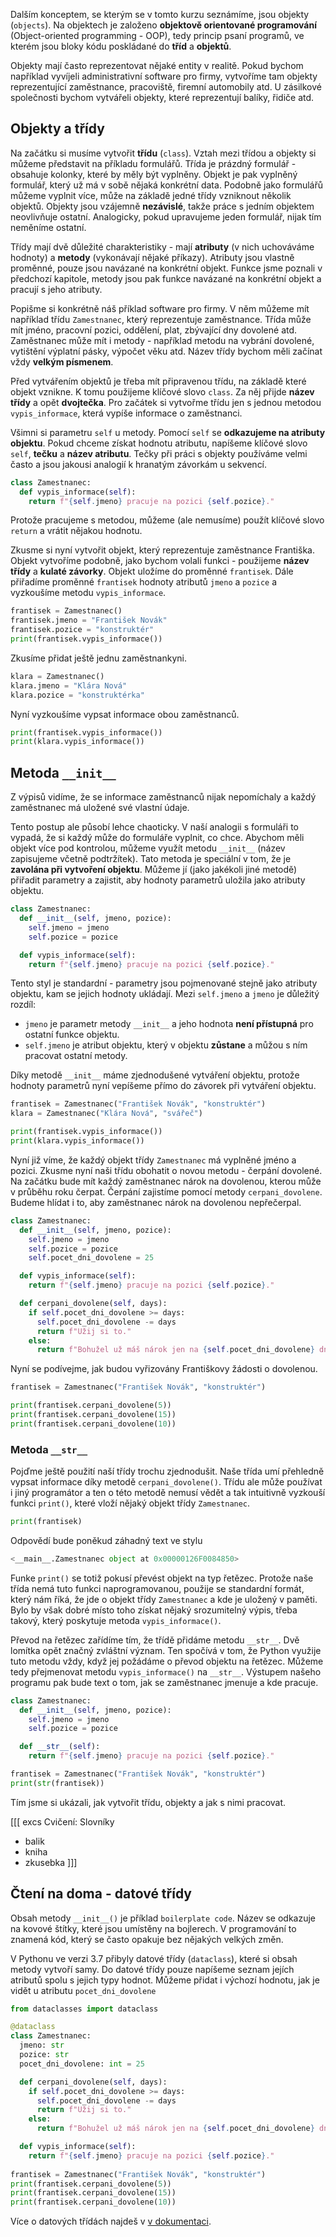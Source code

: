 Dalším konceptem, se kterým se v tomto kurzu seznámíme, jsou objekty (`objects`). Na objektech je založeno **objektově orientované programování** (Object-oriented programming - OOP), tedy princip psaní programů, ve kterém jsou bloky kódu poskládané do **tříd** a **objektů**. 

Objekty mají často reprezentovat nějaké entity v realitě. Pokud bychom například vyvíjeli administrativní software pro firmy, vytvoříme tam objekty reprezentující zaměstnance, pracoviště, firemní automobily atd. U zásilkové společnosti bychom vytvářeli objekty, které reprezentují balíky, řidiče atd.

## Objekty a třídy

Na začátku si musíme vytvořit **třídu** (`class`). Vztah mezi třídou a objekty si můžeme představit na příkladu formulářů. Třída je prázdný formulář - obsahuje kolonky, které by měly být vyplněny. Objekt je pak vyplněný formulář, který už má v sobě nějaká konkrétní data. Podobně jako formulářů můžeme vyplnit více, může na základě jedné třídy vzniknout několik objektů. Objekty jsou vzájemně **nezávislé**, takže práce s jedním objektem neovlivňuje ostatní. Analogicky, pokud upravujeme jeden formulář, nijak tím neměníme ostatní.

Třídy mají dvě důležité charakteristiky - mají **atributy** (v nich uchováváme hodnoty) a **metody** (vykonávají nějaké příkazy). Atributy jsou vlastně proměnné, pouze jsou navázané na konkrétní objekt. Funkce jsme poznali v předchozí kapitole, metody jsou pak funkce navázané na konkrétní objekt a pracují s jeho atributy.

Popišme si konkrétně náš příklad software pro firmy. V něm můžeme mít například třídu `Zamestnanec`, který reprezentuje zaměstnance. Třída může mít jméno, pracovní pozici, oddělení, plat, zbývající dny dovolené atd. Zaměstnanec může mít i metody - například metodu na vybrání dovolené, vytištění výplatní pásky, výpočet věku atd. Název třídy bychom měli začínat vždy **velkým písmenem**.

Před vytvářením objektů je třeba mít připravenou třídu, na základě které objekt vznikne. K tomu použijeme klíčové slovo `class`. Za něj přijde **název třídy** a opět **dvojtečka**. Pro začátek si vytvořme třídu jen s jednou metodou `vypis_informace`, která vypíše informace o zaměstnanci.

Všimni si parametru `self` u metody. Pomocí `self` se **odkazujeme na atributy objektu**. Pokud chceme získat hodnotu atributu, napíšeme klíčové slovo `self`, **tečku** a **název atributu**. Tečky při práci s objekty používáme velmi často a jsou jakousi analogií k hranatým závorkám u sekvencí.

```py
class Zamestnanec:
  def vypis_informace(self):
    return f"{self.jmeno} pracuje na pozici {self.pozice}."
```

Protože pracujeme s metodou, můžeme (ale nemusíme) použít klíčové slovo `return` a vrátit nějakou hodnotu.

Zkusme si nyní vytvořit objekt, který reprezentuje zaměstnance Františka. Objekt vytvoříme podobně, jako bychom volali funkci - použijeme **název třídy** a **kulaté závorky**. Objekt uložíme do proměnné `frantisek`. Dále přiřadíme proměnné `frantisek` hodnoty atributů `jmeno` a `pozice` a vyzkoušíme metodu `vypis_informace`. 

```py
frantisek = Zamestnanec()
frantisek.jmeno = "František Novák"
frantisek.pozice = "konstruktér"
print(frantisek.vypis_informace())
```

Zkusíme přidat ještě jednu zaměstnankyni.

```py
klara = Zamestnanec()
klara.jmeno = "Klára Nová"
klara.pozice = "konstruktérka"
```

Nyní vyzkoušíme vypsat informace obou zaměstnanců.

```py
print(frantisek.vypis_informace())
print(klara.vypis_informace())
```

## Metoda `__init__`

Z výpisů vidíme, že se informace zaměstnanců nijak nepomíchaly a každý zaměstnanec má uložené své vlastní údaje.

Tento postup ale působí lehce chaoticky. V naší analogii s formuláři to vypadá, že si každý může do formuláře vyplnit, co chce. Abychom měli objekt více pod kontrolou, můžeme využít metodu `__init__` (název zapisujeme včetně podtržítek). Tato metoda je speciální v tom, že je **zavolána při vytvoření objektu**. Můžeme jí (jako jakékoli jiné metodě) přiřadit parametry a zajistit, aby hodnoty parametrů uložila jako atributy objektu.

```py
class Zamestnanec:
  def __init__(self, jmeno, pozice):
    self.jmeno = jmeno
    self.pozice = pozice

  def vypis_informace(self):
    return f"{self.jmeno} pracuje na pozici {self.pozice}."
```

Tento styl je standardní - parametry jsou pojmenované stejně jako atributy objektu, kam se jejich hodnoty ukládají. Mezi `self.jmeno` a `jmeno` je důležitý rozdíl:

- `jmeno` je parametr metody `__init__` a jeho hodnota **není přístupná** pro ostatní funkce objektu.
- `self.jmeno` je atribut objektu, který v objektu **zůstane** a můžou s ním pracovat ostatní metody. 

Díky metodě `__init__` máme zjednodušené vytváření objektu, protože hodnoty parametrů nyní vepíšeme přímo do závorek při vytváření objektu.

```py
frantisek = Zamestnanec("František Novák", "konstruktér")
klara = Zamestnanec("Klára Nová", "svářeč")

print(frantisek.vypis_informace())
print(klara.vypis_informace())
```

Nyní již víme, že každý objekt třídy `Zamestnanec` má vyplněné jméno a pozici. Zkusme nyní naši třídu obohatit o novou metodu - čerpání dovolené. Na začátku bude mít každý zaměstnanec nárok na dovolenou, kterou může v průběhu roku čerpat. Čerpání zajistíme pomocí metody `cerpani_dovolene`. Budeme hlídat i to, aby zaměstnanec nárok na dovolenou nepřečerpal.

```py
class Zamestnanec:
  def __init__(self, jmeno, pozice):
    self.jmeno = jmeno
    self.pozice = pozice
    self.pocet_dni_dovolene = 25

  def vypis_informace(self):
    return f"{self.jmeno} pracuje na pozici {self.pozice}."

  def cerpani_dovolene(self, days):
    if self.pocet_dni_dovolene >= days:
      self.pocet_dni_dovolene -= days
      return f"Užij si to."
    else:
      return f"Bohužel už máš nárok jen na {self.pocet_dni_dovolene} dní."
```

Nyní se podívejme, jak budou vyřizovány Františkovy žádosti o dovolenou.

```py
frantisek = Zamestnanec("František Novák", "konstruktér")

print(frantisek.cerpani_dovolene(5))
print(frantisek.cerpani_dovolene(15))
print(frantisek.cerpani_dovolene(10))
```

### Metoda `__str__`

Pojďme ještě použití naší třídy trochu zjednodušit. Naše třída umí přehledně vypsat informace díky metodě `cerpani_dovolene()`. Třídu ale může používat i jiný programátor a ten o této metodě nemusí vědět a tak intuitivně vyzkouší funkci `print()`, které vloží nějaký objekt třídy `Zamestnanec`.

```python
print(frantisek)
```

Odpovědí bude poněkud záhadný text ve stylu

```python
<__main__.Zamestnanec object at 0x00000126F0084850>
```

Funke `print()` se totiž pokusí převést objekt na typ řetězec. Protože naše třída nemá tuto funkci naprogramovanou, použije se standardní formát, který nám říká, že jde o objekt třídy `Zamestnanec` a kde je uložený v paměti. Bylo by však dobré místo toho získat nějaký srozumitelný výpis, třeba takový, který poskytuje metoda `vypis_informace()`.

Převod na řetězec zařídíme tím, že třídě přidáme metodu `__str__`. Dvě lomítka opět značný zvláštní význam. Ten spočívá v tom, že Python využije tuto metodu vždy, když jej požádáme o převod objektu na řetězec. Můžeme tedy přejmenovat metodu `vypis_informace()` na `__str__`. Výstupem našeho programu pak bude text o tom, jak se zaměstnanec jmenuje a kde pracuje.

```python
class Zamestnanec:
  def __init__(self, jmeno, pozice):
    self.jmeno = jmeno
    self.pozice = pozice

  def __str__(self):
    return f"{self.jmeno} pracuje na pozici {self.pozice}."

frantisek = Zamestnanec("František Novák", "konstruktér")
print(str(frantisek))
```

Tím jsme si ukázali, jak vytvořit třídu, objekty a jak s nimi pracovat.


[[[ excs Cvičení: Slovníky
- balik
- kniha
- zkusebka
]]]

## Čtení na doma - datové třídy

Obsah metody `__init__()` je příklad `boilerplate code`. Název se odkazuje na kovové štítky, které jsou umístěny na bojlerech. V programování to znamená kód, který se často opakuje bez nějakých velkých změn.

V Pythonu ve verzi 3.7 přibyly datové třídy (`dataclass`), které si obsah metody vytvoří samy. Do datové třídy pouze napíšeme seznam jejích atributů spolu s jejich typy hodnot. Můžeme přidat i výchozí hodnotu, jak je vidět u atributu `pocet_dni_dovolene`

```py
from dataclasses import dataclass

@dataclass
class Zamestnanec:
  jmeno: str
  pozice: str
  pocet_dni_dovolene: int = 25

  def cerpani_dovolene(self, days):
    if self.pocet_dni_dovolene >= days:
      self.pocet_dni_dovolene -= days
      return f"Užij si to."
    else:
      return f"Bohužel už máš nárok jen na {self.pocet_dni_dovolene} dní."

  def vypis_informace(self):
    return f"{self.jmeno} pracuje na pozici {self.pozice}."
    
frantisek = Zamestnanec("František Novák", "konstruktér")
print(frantisek.cerpani_dovolene(5))
print(frantisek.cerpani_dovolene(15))
print(frantisek.cerpani_dovolene(10))
```

Více o datových třídách najdeš v [v dokumentaci](https://docs.python.org/3/library/dataclasses.html).
